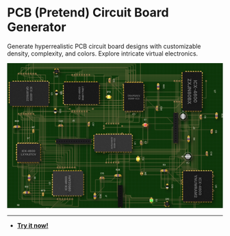 # PCB (Pretend) Circuit Board Generator

Generate hyperrealistic PCB circuit board designs with customizable density, complexity, and colors. Explore intricate virtual electronics.

![PCB (Pretend) Circuit Board Generator Screenshot](https://raw.githubusercontent.com/ChrisPirillo/circuit-breaker/main/assets/screenshot.png)

---

* **[Try it now!](https://pirillo.com/arcade/circuit-breaker.html)**
